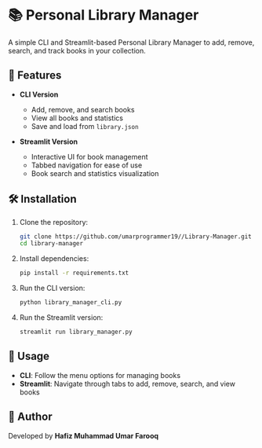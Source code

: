 # 📚 Personal Library Manager  

A simple CLI and Streamlit-based Personal Library Manager to add, remove, search, and track books in your collection.  

## 🚀 Features  
- **CLI Version**  
  - Add, remove, and search books  
  - View all books and statistics  
  - Save and load from `library.json`  

- **Streamlit Version**  
  - Interactive UI for book management  
  - Tabbed navigation for ease of use  
  - Book search and statistics visualization  

## 🛠 Installation  
1. Clone the repository:  
   ```bash
   git clone https://github.com/umarprogrammer19//Library-Manager.git
   cd library-manager
   ```  
2. Install dependencies:  
   ```bash
   pip install -r requirements.txt
   ```  
3. Run the CLI version:  
   ```bash
   python library_manager_cli.py
   ```  
4. Run the Streamlit version:  
   ```bash
   streamlit run library_manager.py
   ```  

## 📄 Usage  
- **CLI**: Follow the menu options for managing books  
- **Streamlit**: Navigate through tabs to add, remove, search, and view books  

## 📝 Author  
Developed by **Hafiz Muhammad Umar Farooq**  
